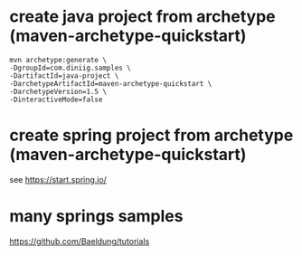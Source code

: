 # create java project from archetype (maven-archetype-quickstart)

```
mvn archetype:generate \
-DgroupId=com.diniig.samples \
-DartifactId=java-project \
-DarchetypeArtifactId=maven-archetype-quickstart \
-DarchetypeVersion=1.5 \
-DinteractiveMode=false
```

# create spring project from archetype (maven-archetype-quickstart)
see https://start.spring.io/


# many springs samples
https://github.com/Baeldung/tutorials